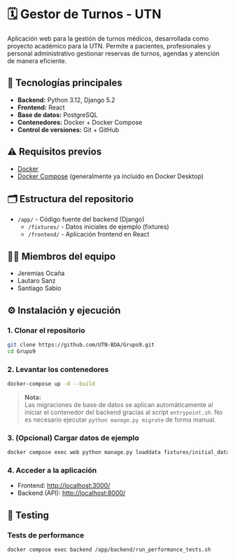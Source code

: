 # 🗓️ Gestor de Turnos - UTN

Aplicación web para la gestión de turnos médicos, desarrollada como proyecto académico para la UTN. Permite a pacientes, profesionales y personal administrativo gestionar reservas de turnos, agendas y atención de manera eficiente.

## 🚀 Tecnologías principales

- **Backend:** Python 3.12, Django 5.2
- **Frontend:** React
- **Base de datos:** PostgreSQL
- **Contenedores:** Docker + Docker Compose
- **Control de versiones:** Git + GitHub

## ⚠️ Requisitos previos

- [Docker](https://docs.docker.com/get-docker/)
- [Docker Compose](https://docs.docker.com/compose/install/) (generalmente ya incluido en Docker Desktop)

## 🗂️ Estructura del repositorio

- `/app/` - Código fuente del backend (Django)
  - `/fixtures/` - Datos iniciales de ejemplo (fixtures)
  - `/frontend/` - Aplicación frontend en React

## 👨‍💻 Miembros del equipo

- Jeremias Ocaña
- Lautaro Sanz
- Santiago Sabio

## ⚙️ Instalación y ejecución

### 1. Clonar el repositorio

```bash
git clone https://github.com/UTN-BDA/Grupo9.git
cd Grupo9
```

### 2. Levantar los contenedores

```bash
docker-compose up -d --build
```

> **Nota:**  
> Las migraciones de base de datos se aplican automáticamente al iniciar el contenedor del backend gracias al script `entrypoint.sh`. No es necesario ejecutar `python manage.py migrate` de forma manual.

### 3. (Opcional) Cargar datos de ejemplo

```bash
docker compose exec web python manage.py loaddata fixtures/initial_data.json
```

### 4. Acceder a la aplicación

- Frontend: [http://localhost:3000/](http://localhost:3000/)
- Backend (API): [http://localhost:8000/](http://localhost:8000/)

## 🧪 Testing

### Tests de performance

```bash
docker compose exec backend /app/backend/run_performance_tests.sh
```